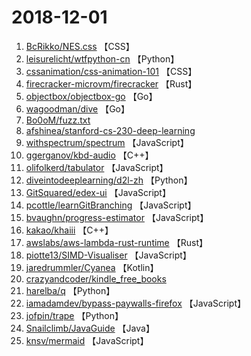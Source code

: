 # 2018-12-01

1. [BcRikko/NES.css](https://github.com/BcRikko/NES.css) 【CSS】
2. [leisurelicht/wtfpython-cn](https://github.com/leisurelicht/wtfpython-cn) 【Python】
3. [cssanimation/css-animation-101](https://github.com/cssanimation/css-animation-101) 【CSS】
4. [firecracker-microvm/firecracker](https://github.com/firecracker-microvm/firecracker) 【Rust】
5. [objectbox/objectbox-go](https://github.com/objectbox/objectbox-go) 【Go】
6. [wagoodman/dive](https://github.com/wagoodman/dive) 【Go】
7. [Bo0oM/fuzz.txt](https://github.com/Bo0oM/fuzz.txt) 
8. [afshinea/stanford-cs-230-deep-learning](https://github.com/afshinea/stanford-cs-230-deep-learning) 
9. [withspectrum/spectrum](https://github.com/withspectrum/spectrum) 【JavaScript】
10. [ggerganov/kbd-audio](https://github.com/ggerganov/kbd-audio) 【C++】
11. [olifolkerd/tabulator](https://github.com/olifolkerd/tabulator) 【JavaScript】
12. [diveintodeeplearning/d2l-zh](https://github.com/diveintodeeplearning/d2l-zh) 【Python】
13. [GitSquared/edex-ui](https://github.com/GitSquared/edex-ui) 【JavaScript】
14. [pcottle/learnGitBranching](https://github.com/pcottle/learnGitBranching) 【JavaScript】
15. [bvaughn/progress-estimator](https://github.com/bvaughn/progress-estimator) 【JavaScript】
16. [kakao/khaiii](https://github.com/kakao/khaiii) 【C++】
17. [awslabs/aws-lambda-rust-runtime](https://github.com/awslabs/aws-lambda-rust-runtime) 【Rust】
18. [piotte13/SIMD-Visualiser](https://github.com/piotte13/SIMD-Visualiser) 【JavaScript】
19. [jaredrummler/Cyanea](https://github.com/jaredrummler/Cyanea) 【Kotlin】
20. [crazyandcoder/kindle_free_books](https://github.com/crazyandcoder/kindle_free_books) 
21. [harelba/q](https://github.com/harelba/q) 【Python】
22. [iamadamdev/bypass-paywalls-firefox](https://github.com/iamadamdev/bypass-paywalls-firefox) 【JavaScript】
23. [jofpin/trape](https://github.com/jofpin/trape) 【Python】
24. [Snailclimb/JavaGuide](https://github.com/Snailclimb/JavaGuide) 【Java】
25. [knsv/mermaid](https://github.com/knsv/mermaid) 【JavaScript】
